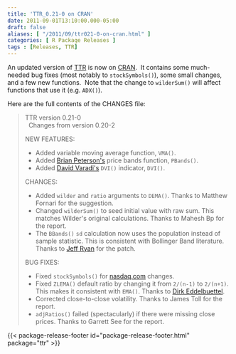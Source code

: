 ```yaml
---
title: 'TTR_0.21-0 on CRAN'
date: 2011-09-01T13:10:00.000-05:00
draft: false
aliases: [ "/2011/09/ttr021-0-on-cran.html" ]
categories: [ R Package Releases ]
tags : [Releases, TTR]
---
```


An updated version of [TTR](http://cran.r-project.org/web/packages/TTR/) is now on [CRAN](http://cran.r-project.org/).  It contains some much-needed bug fixes (most notably to `stockSymbols()`), some small changes, and a few new functions.  Note that the change to `wilderSum()` will affect functions that use it (e.g. `ADX()`).  
  
Here are the full contents of the CHANGES file:  
  
> TTR version 0.21-0  
>   Changes from version 0.20-2  
>   
> NEW FEATURES:  
> 
> *   Added variable moving average function, `VMA()`.
> *   Added [Brian Peterson's](http://braverock.com/brian/) price bands function, `PBands()`.
> *   Added [David Varadi's](http://cssanalytics.wordpress.com/) `DVI()` indicator, `DVI()`.
> 
> CHANGES:  
> 
> *   Added `wilder` and `ratio` arguments to `DEMA()`. Thanks to Matthew Fornari for the suggestion.
> *   Changed `wilderSum()` to seed initial value with raw sum. This matches Wilder's original calculations. Thanks to Mahesh Bp for the report.
> *   The `BBands()` `sd` calculation now uses the population instead of sample statistic. This is consistent with Bollinger Band literature. Thanks to [Jeff Ryan](http://www.lemnica.com/) for the patch.
> 
> BUG FIXES:  
> 
> *   Fixed `stockSymbols()` for [nasdaq.com](http://nasdaq.com/) changes.
> *   Fixed `ZLEMA()` default ratio by changing it from `2/(n-1)` to `2/(n+1)`. This makes it consistent with `EMA()`. Thanks to [Dirk Eddelbuettel](http://dirk.eddelbuettel.com/).
> *   Corrected close-to-close volatility. Thanks to James Toll for the report.
> *   `adjRatios()` failed (spectacularly) if there were missing close prices. Thanks to Garrett See for the report.

{{< package-release-footer id="package-release-footer.html" package="ttr" >}}
